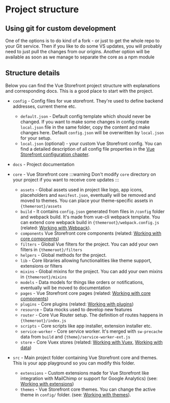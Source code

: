# Project structure

## Using git for custom development

One of the options is to do kind of a fork - or just to get the whole repo to your Git service. Then if you like to do some VS updates, you will probably need to just pull the changes from our origins. Another option will be available as soon as we manage to separate the core as a npm module

## Structure details

Below you can find the Vue Storefront project structure with explanations and corresponding docs. This is a good place to start with the project.

- `config` - Config files for vue storefront. They're used to define backend addresses, current theme etc.
  - `default.json` - Default config template which should never be changed. If you want to make some changes in config create `local.json` file in the same folder, copy the content and make changes here. Default `config.json` will be overwritten by `local.json` for your setup.
  - `local.json` (optional) - your custom Vue Storefront config. You can find a detailed description of all config file properties in the [Vue Storefront configuration chapter](configuration.md).
- `docs` - Project documentation
- `core` - Vue Storefront core
  :::warning
  Don't modify `core` directory on your project if you want to receive core updates
  :::

  - `assets` - Global assets used in project like logo, app icons, placeholders and `manifest.json`, eventually will be removed and moved to themes. You can place your theme-specific assets in `{themeroot}/assets`
  - `build` - It contains `config.json` generated from files in `/config` folder and webpack build. It's made from vue-cli webpack template. You can extend core webpack build in `{themeroot}/webpack.config.js` (related: [Working with Webpack](../core-themes/webpack.md)).
  - `components` Vue Storefront core components (related: [Working with core components](../core-themes/core-components.md))
  - `filters` - Global Vue filters for the project. You can add your own filters in `{themeroot}/filters`
  - `helpers` - Global methods for the project.
  - `lib` - Core libraries allowing functionalities like theme support, extensions or filters
  - `mixins` - Global mixins for the project. You can add your own mixins in `{themeroot}/mixins`
  - `models` - Data models for things like orders or notifications, eventually will be moved to documentation
  - `pages` - Vue Storefront core pages (related: [Working with core components](../core-themes/core-components.md))
  - `plugins` - Core plugins (related: [Working with plugins](../core-themes/plugins.md))
  - `resource` - Data mocks used to develop new features
  - `router` - Core Vue Router setup. The definition of routes happens in `{themeroot}/index.js`
  - `scripts` - Core scripts like app installer, extension installer etc.
  - `service-worker` - Core service worker. It's merged with `sw-precache` data from `build` and `{theme}/service-worker-ext.js`
  - `store` - Core Vuex stores (related: [Working with Vuex](../vuex/introduction.md), [Working with data](../core-themes/data.md))

- `src` - Main project folder containing Vue Storefront core and themes. This is your app playground so you can modify this folder.
  - `extensions` - Custom extensions made for Vue Storefront like integration with MailChimp or support for Google Analytics) (see: [Working with extensions](../core-themes/extensions.md))
  - `themes` - Vue Storefront core themes. You can change the active theme in `config/` folder. (see: [Working with themes](../core-themes/themes.md)).
